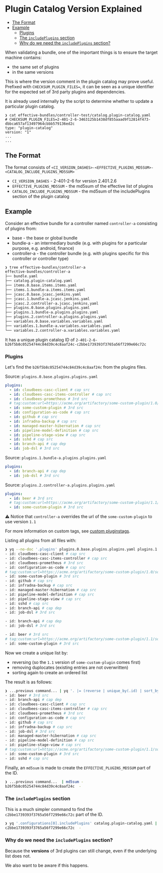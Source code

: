 # Plugin Catalog Version Explained

<!-- START doctoc generated TOC please keep comment here to allow auto update -->
<!-- DON'T EDIT THIS SECTION, INSTEAD RE-RUN doctoc TO UPDATE -->

- [The Format](#the-format)
- [Example](#example)
  - [Plugins](#plugins)
  - [The `includePlugins` section](#the-includeplugins-section)
  - [Why do we need the `includePlugins` section?](#why-do-we-need-the-includeplugins-section)

<!-- END doctoc generated TOC please keep comment here to allow auto update -->

When validating a bundle, one of the important things is to ensure the target machine contains:

- the same set of plugins
- in the same versions

This is where the version comment in the plugin catalog may prove useful. Prefixed with `CHECKSUM_PLUGIN_FILES=`, it can be seen as a unique identifier for the expected set of 3rd party plugins and dependencies.

It is already used internally by the script to determine whether to update a particular plugin catalog.

```mono
❯ cat effective-bundles/controller-test/catalog.plugin-catalog.yaml
# CHECKSUM_PLUGIN_FILES=2-401-2-6-3463125b1438df855aaad9f12814f473-dbbca657af13497964cbbb579136ed2c
type: "plugin-catalog"
version: "1"
...
...
```

## The Format

The format consists of `<CI_VERSION_DASHES>-<EFFECTIVE_PLUGINS_MD5SUM>-<CATALOG_INCLUDE_PLUGINS_MD5SUM>`

- `CI_VERSION_DASHES` - 2-401-2-6 for version 2.401.2.6
- `EFFECTIVE_PLUGINS_MD5SUM` - the md5sum of the effective list of plugins
- `CATALOG_INCLUDE_PLUGINS_MD5SUM` - the md5sum of the includePlugins section of the plugin catalog

## Example

Consider an effective bundle for a controller named `controller-a` consisting of plugins from:

- base - the base or global bundle
- bundle-a - an intermediary bundle (e.g. with plugins for a particular purpose, e.g. android, finance)
- controller-a - the controller bundle (e.g. with plugins specific for this controller or controller type)

```sh
❯ tree effective-bundles/controller-a
effective-bundles/controller-a
├── bundle.yaml
├── catalog.plugin-catalog.yaml
├── items.0.base.items.items.yaml
├── items.1.bundle-a.items.items.yaml
├── jcasc.0.base.jcasc.jenkins.yaml
├── jcasc.1.bundle-a.jcasc.jenkins.yaml
├── jcasc.2.controller-a.jcasc.jenkins.yaml
├── plugins.0.base.plugins.plugins.yaml
├── plugins.1.bundle-a.plugins.plugins.yaml
├── plugins.2.controller-a.plugins.plugins.yaml
├── variables.0.base.variables.variables.yaml
├── variables.1.bundle-a.variables.variables.yaml
└── variables.2.controller-a.variables.variables.yaml
```

It has a unique plugin catalog ID of `2-401-2-6-b26f5b8c05254744c84d39c4c8aaf24c-c2bbe1739393f3765a56f7299e66c72c`

### Plugins

Let's find the `b26f5b8c05254744c84d39c4c8aaf24c` from the plugins files.

Source: `plugins.0.base.plugins.plugins.yaml`

```yaml
plugins:
  - id: cloudbees-casc-client # cap src
  - id: cloudbees-casc-items-controller # cap src
  - id: cloudbees-prometheus # 3rd src
  # tag:custom:url=https://acme.org/artifactory/some-custom-plugin/1.0/some-custom-plugin-1.0.hpi
  - id: some-custom-plugin # 3rd src
  - id: configuration-as-code # cap src
  - id: github # cap src
  - id: infradna-backup # cap src
  - id: managed-master-hibernation # cap src
  - id: pipeline-model-definition # cap src
  - id: pipeline-stage-view # cap src
  - id: sshd # cap src
  - id: branch-api # cap dep
  - id: job-dsl # 3rd src
```

Source: `plugins.1.bundle-a.plugins.plugins.yaml`

```yaml
plugins:
  - id: branch-api # cap dep
  - id: job-dsl # 3rd src
```

Source: `plugins.2.controller-a.plugins.plugins.yaml`

```yaml
plugins:
  - id: beer # 3rd src
  # tag:custom:url=https://acme.org/artifactory/some-custom-plugin/1.1/some-custom-plugin-1.1.hpi
  - id: some-custom-plugin # 3rd src
```

:warning: Notice that `controller-a` overrides the url of the `some-custom-plugin` to use version `1.1`

For more information on custom tags, see [custom pluginstags](../custom-plugins-tags/README.md).

Listing all plugins from all files with:

```sh
❯ yq --no-doc '.plugins' plugins.0.base.plugins.plugins.yaml plugins.1.bundle-a.plugins.plugins.yaml plugins.2.controller-a.plugins.plugins.yaml
- id: cloudbees-casc-client # cap src
- id: cloudbees-casc-items-controller # cap src
- id: cloudbees-prometheus # 3rd src
- id: configuration-as-code # cap src
# tag:custom:url=https://acme.org/artifactory/some-custom-plugin/1.0/some-custom-plugin-1.0.hpi
- id: some-custom-plugin # 3rd src
- id: github # cap src
- id: infradna-backup # cap src
- id: managed-master-hibernation # cap src
- id: pipeline-model-definition # cap src
- id: pipeline-stage-view # cap src
- id: sshd # cap src
- id: branch-api # cap dep
- id: job-dsl # 3rd src

- id: branch-api # cap dep
- id: job-dsl # 3rd src

- id: beer # 3rd src
# tag:custom:url=https://acme.org/artifactory/some-custom-plugin/1.1/some-custom-plugin-1.1.hpi
- id: some-custom-plugin # 3rd src
```

Now we create a unique list by:

- reversing (so the `1.1` version of `some-custom-plugin` comes first)
- removing duplocates (existing entries are not overwritten)
- sorting again to create an ordered list

The result is as follows:

```sh
❯ ...previous command... | yq '. |= (reverse | unique_by(.id) | sort_by(.id))' - --header-preprocess=false
- id: beer # 3rd src
- id: branch-api # cap dep
- id: cloudbees-casc-client # cap src
- id: cloudbees-casc-items-controller # cap src
- id: cloudbees-prometheus # 3rd src
- id: configuration-as-code # cap src
- id: github # cap src
- id: infradna-backup # cap src
- id: job-dsl # 3rd src
- id: managed-master-hibernation # cap src
- id: pipeline-model-definition # cap src
- id: pipeline-stage-view # cap src
# tag:custom:url=https://acme.org/artifactory/some-custom-plugin/1.1/some-custom-plugin-1.1.hpi
- id: some-custom-plugin # 3rd src
- id: sshd # cap src
```

Finally, an `md5sum` is made to create the `EFFECTIVE_PLUGINS_MD5SUM` part of the ID.

```sh
❯ ...previous command...  | md5sum -
b26f5b8c05254744c84d39c4c8aaf24c  -
```

### The `includePlugins` section

This is a much simpler command to find the `c2bbe1739393f3765a56f7299e66c72c` part of the ID.

```sh
❯ yq '.configurations[0].includePlugins' catalog.plugin-catalog.yaml | md5sum -
c2bbe1739393f3765a56f7299e66c72c  -
```

### Why do we need the `includePlugins` section?

Because the **versions** of 3rd plugins can still change, even if the underlying list does not.

We also want to be aware if this happens.
